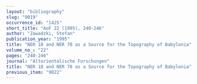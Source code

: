 ```yaml
---
layout: "bibliography"
slug: "9019"
occurrence_id: "1425"
short_title: "AoF 22 (1995), 240-246"
author: "Zawadzki, Stefan"
publication_year: "1995"
title: "NER 18 and NER 70 as a Source for the Topography of Babylonia"
volume_no_: "22"
pages: "240-246"
journal: "Altorientalische Forschungen"
title: "NER 18 and NER 70 as a Source for the Topography of Babylonia"
previous_item: "9022"
---
```

